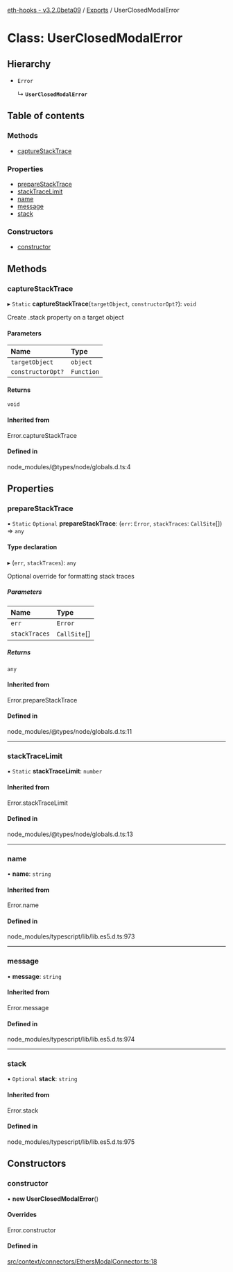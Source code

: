 [eth-hooks - v3.2.0beta09](../README.md) / [Exports](../modules.md) / UserClosedModalError

# Class: UserClosedModalError

## Hierarchy

- `Error`

  ↳ **`UserClosedModalError`**

## Table of contents

### Methods

- [captureStackTrace](UserClosedModalError.md#capturestacktrace)

### Properties

- [prepareStackTrace](UserClosedModalError.md#preparestacktrace)
- [stackTraceLimit](UserClosedModalError.md#stacktracelimit)
- [name](UserClosedModalError.md#name)
- [message](UserClosedModalError.md#message)
- [stack](UserClosedModalError.md#stack)

### Constructors

- [constructor](UserClosedModalError.md#constructor)

## Methods

### captureStackTrace

▸ `Static` **captureStackTrace**(`targetObject`, `constructorOpt?`): `void`

Create .stack property on a target object

#### Parameters

| Name | Type |
| :------ | :------ |
| `targetObject` | `object` |
| `constructorOpt?` | `Function` |

#### Returns

`void`

#### Inherited from

Error.captureStackTrace

#### Defined in

node_modules/@types/node/globals.d.ts:4

## Properties

### prepareStackTrace

▪ `Static` `Optional` **prepareStackTrace**: (`err`: `Error`, `stackTraces`: `CallSite`[]) => `any`

#### Type declaration

▸ (`err`, `stackTraces`): `any`

Optional override for formatting stack traces

##### Parameters

| Name | Type |
| :------ | :------ |
| `err` | `Error` |
| `stackTraces` | `CallSite`[] |

##### Returns

`any`

#### Inherited from

Error.prepareStackTrace

#### Defined in

node_modules/@types/node/globals.d.ts:11

___

### stackTraceLimit

▪ `Static` **stackTraceLimit**: `number`

#### Inherited from

Error.stackTraceLimit

#### Defined in

node_modules/@types/node/globals.d.ts:13

___

### name

• **name**: `string`

#### Inherited from

Error.name

#### Defined in

node_modules/typescript/lib/lib.es5.d.ts:973

___

### message

• **message**: `string`

#### Inherited from

Error.message

#### Defined in

node_modules/typescript/lib/lib.es5.d.ts:974

___

### stack

• `Optional` **stack**: `string`

#### Inherited from

Error.stack

#### Defined in

node_modules/typescript/lib/lib.es5.d.ts:975

## Constructors

### constructor

• **new UserClosedModalError**()

#### Overrides

Error.constructor

#### Defined in

[src/context/connectors/EthersModalConnector.ts:18](https://github.com/scaffold-eth/eth-hooks/blob/69b2981/src/context/connectors/EthersModalConnector.ts#L18)

